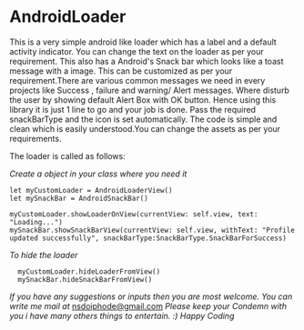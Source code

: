 # AndroidLoader
This is a very simple android like loader which has a label and a default activity indicator. You can change the text on the loader as per your requirement. This also has a Android's Snack bar which looks like a toast message with a image. This can be customized as per your requirement.There are various common messages we need in every projects like Success , failure and warning/ Alert messages. Where disturb the user by showing default Alert Box with OK button. Hence using this library it is just 1 line to go and your job is done. Pass the required snackBarType and the icon is set automatically. The code is simple and clean which is easily understood.You can change the assets as per your requirements. 

 The loader is called as follows:
 
*Create a object in your class where you need it*
 
    let myCustomLoader = AndroidLoaderView()
    let mySnackBar = AndroidSnackBar()
    
    myCustomLoader.showLoaderOnView(currentView: self.view, text: "Loading...")
    mySnackBar.showSnackBarView(currentView: self.view, withText: "Profile updated successfully", snackBarType:SnackBarType.SnackBarForSuccess)

*To hide the loader*
  
      myCustomLoader.hideLoaderFromView()
      mySnackBar.hideSnackBarFromView()

*If you have any suggestions or inputs then you are most welcome. You can write me mail at* nsdoiphode@gmail.com 
*Please keep your Condemn with you i have many others things to entertain. :) Happy Coding*
